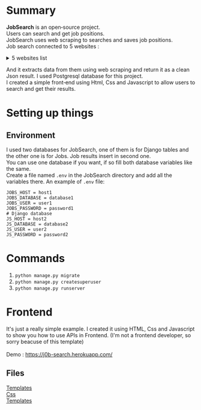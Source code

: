 # Summary
**JobSearch** is an open‑source project. <br>
Users can search and get job positions. <br>
JobSearch uses web scraping to searches and saves job positions. <br>
Job search connected to 5 websites :

<details>
<summary>5 websites list</summary>
<br>
 <a href="https://www.linkedin.com/">Linkedin</a>
 <br>
 <a href="https://www.e-estekhdam.com/">E-estekhdam</a>
 <br>
 <a href="https://yarijob.ir/">Yarijob</a>
 <br>
 <a href="https://karboom.io/">Karboom</a>
 <br>
 <a href="https://jobinja.ir/">Jobinja</a>
</details>

And it extracts data from them using web scraping and return it as a clean Json result. I used Postgresql database for this project. <br>
I created a simple front‑end using Html, Css and Javascript to allow users to search and get their results. <br>


# Setting up things
## Environment
I used two databases for JobSearch, one of them is for Django tables and the other one is for Jobs. Job results insert in second one. <br>
You can use one database if you want, if so fill both database variables like the same. <br>
Create a file named `.env` in the JobSearch directory and add all the variables there. An example of `.env` file:
```
JOBS_HOST = host1
JOBS_DATABASE = database1
JOBS_USER = user1
JOBS_PASSWORD = password1
# Django database
JS_HOST = host2
JS_DATABASE = database2
JS_USER = user2
JS_PASSWORD = password2
```


# Commands
1. `python manage.py migrate`
2. `python manage.py createsuperuser`
3. `python manage.py runserver`


# Frontend
It's just a really simple example. I created it using HTML, Css and Javascript to show you how to use APIs in Frontend. (I'm not a frontend developer, so sorry beacuse of this template) 
<br>
<br>
Demo : https://j0b-search.herokuapp.com/

## Files 
[Templates](https://github.com/AnonC0DER/JobSearch/tree/main/templates) <br>
[Css](https://github.com/AnonC0DER/JobSearch/tree/main/static/css) <br>
[Templates](https://github.com/AnonC0DER/JobSearch/tree/main/static/js) <br>
